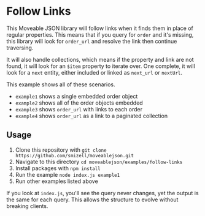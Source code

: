 # Follow Links

This Moveable JSON library will follow links when it finds them in place of regular properties. This means that if you query for `order` and it's missing, this library will look for `order_url` and resolve the link then continue traversing. 

It will also handle collections, which means if the property and link are not found, it will look for an `$item` property to iterate over. One complete, it will look for a `next` entity, either included or linked as `next_url` or `nextUrl`.

This example shows all of these scenarios. 

* `example1` shows a single embedded order object
* `example2` shows all of the order objects embedded
* `example3` shows `order_url` with links to each order
* `example4` shows `order_url` as a link to a paginated collection

## Usage

1. Clone this repository with `git clone https://github.com/smizell/moveablejson.git`
1. Navigate to this directory `cd moveablejson/examples/follow-links`
1. Install packages with `npm install`
1. Run the example `node index.js example1`
1. Run other examples listed above

If you look at `index.js`, you'll see the query never changes, yet the output is the same for each query. This allows the structure to evolve without breaking clients.
